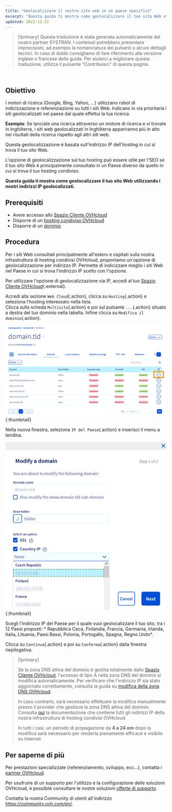 ```yaml
---
title: "Geolocalizzare il vostro sito web in un paese specifico"
excerpt: "Questa guida ti mostra come geolocalizzare il tuo sito Web utilizzando i nostri indirizzi IP geolocalizzati"
updated: 2022-12-22
---
```


> [!primary]
> Questa traduzione è stata generata automaticamente dal nostro partner SYSTRAN. I contenuti potrebbero presentare imprecisioni, ad esempio la nomenclatura dei pulsanti o alcuni dettagli tecnici. In caso di dubbi consigliamo di fare riferimento alla versione inglese o francese della guida. Per aiutarci a migliorare questa traduzione, utilizza il pulsante "Contribuisci" di questa pagina.
>

  
## Obiettivo

I motori di ricerca (Google, Bing, Yahoo, ...) utilizzano robot di indicizzazione e referenziazione su tutti i siti Web. Indicano in via prioritaria i siti geolocalizzati nel paese dal quale effettui la tua ricerca.

**Esempio**: Se lanciate una ricerca attraverso un motore di ricerca e vi trovate in Inghilterra, i siti web geolocalizzati in Inghilterra appariranno più in alto nei risultati della ricerca rispetto agli altri siti web.

Questa geolocalizzazione è basata sull'indirizzo IP dell'hosting in cui si trova il tuo sito Web.

L'opzione di geolocalizzazione sul tuo hosting può essere utile per l'SEO se il tuo sito Web è principalmente consultato in un Paese diverso da quello in cui si trova il tuo hosting condiviso.

**Questa guida ti mostra come geolocalizzare il tuo sito Web utilizzando i nostri indirizzi IP geolocalizzati.**

## Prerequisiti

- Avere accesso allo [Spazio Cliente OVHcloud](https://www.ovh.com/auth/?action=gotomanager&from=https://www.ovh.it/&ovhSubsidiary=it)
- Disporre di un [hosting condiviso OVHcloud](https://www.ovhcloud.com/it/web-hosting/)
- Disporre di un [dominio](https://www.ovhcloud.com/it/domains/)
  
## Procedura

Per i siti Web consultati principalmente all'estero e ospitati sulla nostra infrastruttura di hosting condivisi OVHcloud, proponiamo un'opzione di geolocalizzazione per indirizzo IP. Permette di indicizzare meglio i siti Web nel Paese in cui si trova l'indirizzo IP scelto con l'opzione.

Per utilizzare l'opzione di geolocalizzazione via IP, accedi al tuo [Spazio Cliente OVHcloud](https://www.ovh.com/auth/?action=gotomanager&from=https://www.ovh.it/&ovhSubsidiary=it){.external}.

Accedi alla sezione `Web Cloud`{.action}, clicca su `Hosting`{.action} e seleziona l'hosting interessato nella lista.<br>
Clicca sulla scheda `Multisito`{.action} e poi sul pulsante `...`{.action} situato a destra del tuo dominio nella tabella. Infine clicca su `Modifica il dominio`{.action}.

![hosting multisito](images/modify-a-domain.png){.thumbnail}

Nella nuova finestra, seleziona `IP del Paese`{.action} e inserisci il menu a tendina.

![geolocation option](images/country-ip-selection.png){.thumbnail}

Scegli l'indirizzo IP del Paese per il quale vuoi geolocalizzare il tuo sito, tra i 12 Paesi proposti: * Repubblica Ceca, Finlandia, Francia, Germania, Irlanda, Italia, Lituania, Paesi Bassi, Polonia, Portogallo, Spagna, Regno Unito*.

Clicca su `Continua`{.action} e poi su `Conferma`{.action} dalla finestra riepilogativa.

>[!primary]
>
> Se la zona DNS attiva del dominio è gestita totalmente dallo [Spazio Cliente OVHcloud](https://www.ovh.com/auth/?action=gotomanager&from=https://www.ovh.it/&ovhSubsidiary=it), l'accesso di tipo A nella zona DNS del dominio si modifica automaticamente. Per verificare che l'indirizzo IP sia stato aggiornato correttamente, consulta la guida su [modifica della zona DNS OVHcloud](/pages/web_cloud/domains/dns_zone_edit).
>
> In caso contrario, sarà necessario effettuare la modifica manualmente presso il provider che gestisce la zona DNS attiva del dominio. Consulta [qui](/pages/web_cloud/web_hosting/clusters_and_shared_hosting_IP) la documentazione che contiene tutti gli indirizzi IP della nostra infrastruttura di hosting condivisi OVHcloud.
>
> In tutti i casi, un periodo di propagazione da **4 a 24 ore** dopo la modifica sarà necessario per renderla pienamente efficace e visibile su Internet.
>

## Per saperne di più

Per prestazioni specializzate (referenziamento, sviluppo, ecc...), contatta i [partner OVHcloud](https://partner.ovhcloud.com/it/directory/).

Per usufruire di un supporto per l'utilizzo e la configurazione delle soluzioni OVHcloud, è possibile consultare le nostre soluzioni [offerte di supporto](/links/support).

Contatta la nostra Community di utenti all'indirizzo <https://community.ovh.com/en/>.